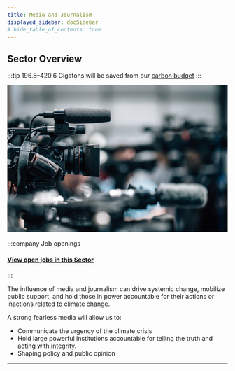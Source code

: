 ```yaml
---
title: Media and Journalism
displayed_sidebar: docSidebar
# hide_table_of_contents: true
---
```


## Sector Overview

:::tip 196.8–420.6 Gigatons will be saved from our [carbon budget](../glossary/#carbon-budget)
:::

![](/../static/img/journalism.jpg)

:::company Job openings
#### [View open jobs in this Sector](https://climatebase.org/jobs?l=&q=&sectors=Media+%26+Journalism&p=0&remote=false)

<!--This is the best strategy to accelerate your expertise as a top candidate-->
:::

The influence of media and journalism can drive systemic change, mobilize public support, and hold those in power accountable for their actions or inactions related to climate change.

A strong fearless media will allow us to:

* Communicate the urgency of the climate crisis
* Hold large powerful institutions accountable for telling the truth and acting with integrity.
* Shaping policy and public opinion

- - -

